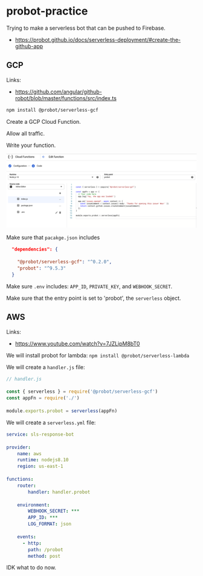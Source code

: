 # probot-practice

Trying to make a serverless bot that can be pushed to Firebase.

* https://probot.github.io/docs/serverless-deployment/#create-the-github-app

## GCP

Links:
* https://github.com/angular/github-robot/blob/master/functions/src/index.ts

```bash
npm install @probot/serverless-gcf
```

Create a GCP Cloud Function.

Allow all traffic.

Write your function.

![](docs/2020-08-07-00-38-19.png)

Make sure that `pacakge.json` includes
```json
  "dependencies": {

    "@probot/serverless-gcf": "^0.2.0",
    "probot": "^9.5.3"
  }
```

Make sure `.env` includes: `APP_ID`, `PRIVATE_KEY`, and `WEBHOOK_SECRET`.

Make sure that the entry point is set to 'probot', the `serverless` object.

## AWS

Links:
* https://www.youtube.com/watch?v=7JZLipM8bT0


We will install probot for lambda: `npm install @probot/serverless-lambda`

We will create a `handler.js` file:
```js
// handler.js

const { serverless } = require('@probot/serverless-gcf')
const appFn = require('./')

module.exports.probot = serverless(appFn)
```

We will create a `serverless.yml` file:
```yml
service: sls-response-bot

provider:
    name: aws
    runtime: nodejs8.10
    region: us-east-1

functions:
    router:
        handler: handler.probot

    environment:
        WEBHOOK_SECRET: ***
        APP_ID: ***
        LOG_FORMAT: json

    events:
      - http:
        path: /probot
        method: post
```

IDK what to do now.

